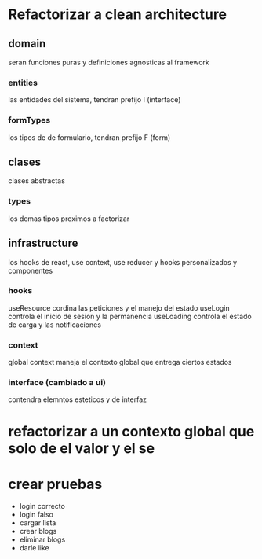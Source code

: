 # Refactorizar a clean architecture
## domain
seran funciones puras y definiciones agnosticas al framework
### entities
las entidades del sistema, tendran prefijo I (interface)
### formTypes
los tipos de de formulario, tendran prefijo F (form)
## clases
clases abstractas
### types
los demas tipos proximos a factorizar
## infrastructure
los hooks de react, use context, use reducer y hooks personalizados y componentes
### hooks
useResource
    cordina las peticiones y el manejo del estado
useLogin
    controla el inicio de sesion y la permanencia
useLoading
    controla el estado de carga y las notificaciones
### context
global context
    maneja el contexto global que entrega ciertos estados
### interface (cambiado a ui)
contendra elemntos esteticos y de interfaz
# refactorizar a un contexto global que solo de el valor y el se
# crear pruebas
* login correcto
* login falso
* cargar lista
* crear blogs
* eliminar blogs
* darle like